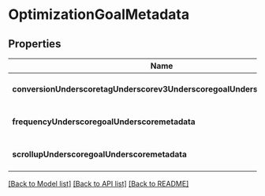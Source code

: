 # OptimizationGoalMetadata

## Properties
Name | Type | Description | Notes
------------ | ------------- | ------------- | -------------
**conversionUnderscoretagUnderscorev3UnderscoregoalUnderscoremetadata** | [**OptimizationGoalMetadataConversionTagV3GoalMetadata**](OptimizationGoalMetadataConversionTagV3GoalMetadata.md) |  | [optional] [default to null]
**frequencyUnderscoregoalUnderscoremetadata** | [**OptimizationGoalMetadataFrequencyGoalMetadata**](OptimizationGoalMetadataFrequencyGoalMetadata.md) |  | [optional] [default to null]
**scrollupUnderscoregoalUnderscoremetadata** | [**OptimizationGoalMetadataScrollupGoalMetadata**](OptimizationGoalMetadataScrollupGoalMetadata.md) |  | [optional] [default to null]

[[Back to Model list]](../README.md#documentation-for-models) [[Back to API list]](../README.md#documentation-for-api-endpoints) [[Back to README]](../README.md)


